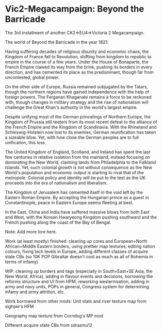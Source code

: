# Vic2-Megacampaign: Beyond the Barricade

The 3rd installment of another CK2=>EU4=>Victoria 2 Megacampaign.

The world of Beyond the Barricade in the year 1821:

Having suffering decades of religious disunity and economic chaos, the Kingdom of France fell to Revolution, shifting from kingdom to republic to empire in the course of a few years. Under the House of Bonaparte, the French Empire clawed its way from the brink, pushing its borders in every direction, and has cemented its place as the predominant, though far from uncontested, global power. 

On the other side of Europe, Russia remained subjugated by the Tatars, though the northern regions have gained independence with the help of foreign powers. The Ferganan Khaganate remains a force to be reckoned with, though changes in military strategy and the rise of nationalism will challenge the Great Khan's authority in the world's largest empire. 

Despite unifying most of the German princelings of Northern Europe, the Kingdom of Prussia still teeters from its most recent defeat to the alliance of the French Empire and the Kingdom of Scandinavia. With the Rhineland and Schleswig-Holstein now lost to its enemies, German reunification has taken a sizeable blow. Yet, with how close the German peoples are to full unification, this loss 

The United Kingdom of England, Scotland, and Ireland has spent the last few centuries in relative isolation from the mainland, instead focusing on dominating the New World, claiming lands from Philadelphia to the Falkland Islands. Yet, such colonial growth is not without consequence as the New World's population and economic output is starting to rival that of the metropole. Colonial policy and identity will be put to the test as the UK proceeds into the era of nationalism and liberalism.


The Kingdom of Jerusalem has cemented itself in the void left by the Eastern Roman Empire. By accepting the Hungarian prince as a guest in Constantinople, peace in Eastern Europe seems fleeting at best. 

In the East, China and India have suffered massive blows from both East and West, with the Korean Hwaryeong Kingdom pushing southward and the French pushing along the coast of the Bay of Bengal. 

Note: Add more lore here.

Work (at least mostly) finished: cleaning up cores and European+North African+Middle Eastern borders, using prettier map textures, editing nation colours, fixing tech levels in Europe, adding different classes of acquire state CBs (so 10K POP Gibraltar doesn't cost as much as all of Bohemia in terms of infamy)

WIP: cleaning up borders and tags (especially in South+East+SE Asia, the New World, Africa), adding in flavour events and decisions, borrowing the reforms structure and UI from HPM, reworking westernisation, adding in army and navy units, POPs in general, Congress system for determining infamy and army attrition, etc. 


Work borrowed from other mods:
Unit stats and river texture map from sighpie's HFM

Geography map texture from Corndog's MP mod

Different acquire state CBs from sdrasmu12